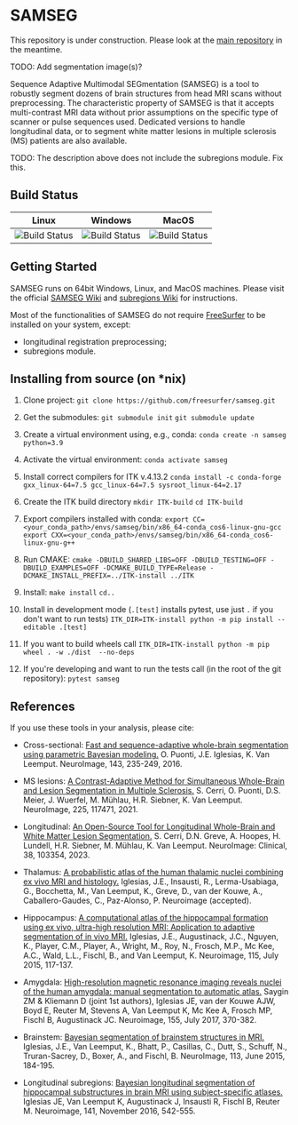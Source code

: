 # SAMSEG

This repository is under construction. Please look at the [main repository](https://github.com/freesurfer/freesurfer) in the meantime.

TODO: Add segmentation image(s)?

Sequence Adaptive Multimodal SEGmentation (SAMSEG) is a tool to robustly segment dozens of brain structures from head MRI scans without preprocessing. The characteristic property of SAMSEG is that it accepts multi-contrast MRI data without prior assumptions on the specific type of scanner or pulse sequences used. Dedicated versions to handle longitudinal data, or to segment white matter lesions in multiple sclerosis (MS) patients are also available.

TODO: The description above does not include the subregions module. Fix this.

## Build Status

| Linux   | Windows    | MacOS |
|---------|------------|-----|
| ![Build Status](https://github.com/freesurfer/samseg/actions/workflows/linux.yml/badge.svg) | ![Build Status](https://github.com/freesurfer/samseg/actions/workflows/windows.yml/badge.svg) | ![Build Status](https://github.com/freesurfer/samseg/actions/workflows/macos.yml/badge.svg) |

## Getting Started

SAMSEG runs on 64bit Windows, Linux, and MacOS machines. Please visit the official [SAMSEG Wiki](https://surfer.nmr.mgh.harvard.edu/fswiki/Samseg) and [subregions Wiki](https://surfer.nmr.mgh.harvard.edu/fswiki/SubregionSegmentation) for instructions.

Most of the functionalities of SAMSEG do not require [FreeSurfer](https://freesurfer.net/) to be installed on your system, except:
- longitudinal registration preprocessing;
- subregions module.

## Installing from source (on *nix)

1. Clone project: `git clone https://github.com/freesurfer/samseg.git` 

2. Get the submodules: 
`git submodule init`
`git submodule update`

3. Create a virtual environment using, e.g., conda:
`conda create -n samseg python=3.9`

4. Activate the virtual environment:
`conda activate samseg`

5. Install correct compilers for ITK v.4.13.2
`conda install -c conda-forge gxx_linux-64=7.5 gcc_linux-64=7.5 sysroot_linux-64=2.17`

6. Create the ITK build directory
`mkdir ITK-build`
`cd ITK-build`

7. Export compilers installed with conda:
`export CC=<your_conda_path>/envs/samseg/bin/x86_64-conda_cos6-linux-gnu-gcc `
`export CXX=<your_conda_path>/envs/samseg/bin/x86_64-conda_cos6-linux-gnu-g++ `

8. Run CMAKE:
`cmake -DBUILD_SHARED_LIBS=OFF -DBUILD_TESTING=OFF -DBUILD_EXAMPLES=OFF -DCMAKE_BUILD_TYPE=Release -DCMAKE_INSTALL_PREFIX=../ITK-install ../ITK`
        
9. Install:
`make install`
`cd..`

10. Install in development mode (`.[test]` installs pytest, use just `.` if you don't want to run tests)
`ITK_DIR=ITK-install python -m pip install --editable .[test]`

11. If you want to build wheels call
`ITK_DIR=ITK-install python -m pip wheel . -w ./dist  --no-deps`

12. If you're developing and want to run the tests call (in the root of the git repository):
`pytest samseg`

## References 

If you use these tools in your analysis, please cite:

- Cross-sectional: [Fast and sequence-adaptive whole-brain segmentation using parametric Bayesian modeling.](https://www.sciencedirect.com/science/article/pii/S1053811916304724) O. Puonti, J.E. Iglesias, K. Van Leemput. NeuroImage, 143, 235-249, 2016.

- MS lesions: [A Contrast-Adaptive Method for Simultaneous Whole-Brain and Lesion Segmentation in Multiple Sclerosis.](https://www.sciencedirect.com/science/article/pii/S1053811920309563) S. Cerri, O. Puonti, D.S. Meier, J. Wuerfel, M. Mühlau, H.R. Siebner, K. Van Leemput. NeuroImage, 225, 117471, 2021.

- Longitudinal: [An Open-Source Tool for Longitudinal Whole-Brain and White Matter Lesion Segmentation.](https://www.sciencedirect.com/science/article/pii/S2213158223000438) S. Cerri, D.N. Greve, A. Hoopes, H. Lundell, H.R. Siebner, M. Mühlau, K. Van Leemput. NeuroImage: Clinical, 38, 103354, 2023.

- Thalamus: [A probabilistic atlas of the human thalamic nuclei combining ex vivo MRI and histology.](https://www.sciencedirect.com/science/article/pii/S1053811918307109) Iglesias, J.E., Insausti, R., Lerma-Usabiaga, G., Bocchetta, M., Van Leemput, K., Greve, D., van der Kouwe, A., Caballero-Gaudes, C., Paz-Alonso, P. Neuroimage (accepted).

- Hippocampus: [A computational atlas of the hippocampal formation using ex vivo, ultra-high resolution MRI: Application to adaptive segmentation of in vivo MRI.](https://www.sciencedirect.com/science/article/pii/S1053811915003420) Iglesias, J.E., Augustinack, J.C., Nguyen, K., Player, C.M., Player, A., Wright, M., Roy, N., Frosch, M.P., Mc Kee, A.C., Wald, L.L., Fischl, B., and Van Leemput, K. Neuroimage, 115, July 2015, 117-137.

- Amygdala: [High-resolution magnetic resonance imaging reveals nuclei of the human amygdala: manual segmentation to automatic atlas.](https://www.sciencedirect.com/science/article/abs/pii/S1053811917303427) Saygin ZM & Kliemann D (joint 1st authors), Iglesias JE, van der Kouwe AJW, Boyd E, Reuter M, Stevens A, Van Leemput K, Mc Kee A, Frosch MP, Fischl B, Augustinack JC. Neuroimage, 155, July 2017, 370-382.

- Brainstem: [Bayesian segmentation of brainstem structures in MRI.](https://www.sciencedirect.com/science/article/pii/S1053811915001895) Iglesias, J.E., Van Leemput, K., Bhatt, P., Casillas, C., Dutt, S., Schuff, N., Truran-Sacrey, D., Boxer, A., and Fischl, B. NeuroImage, 113, June 2015, 184-195.

- Longitudinal subregions: [Bayesian longitudinal segmentation of hippocampal substructures in brain MRI using subject-specific atlases.](https://www.sciencedirect.com/science/article/pii/S1053811916303275) Iglesias JE, Van Leemput K, Augustinack J, Insausti R, Fischl B, Reuter M. Neuroimage, 141, November 2016, 542-555.
